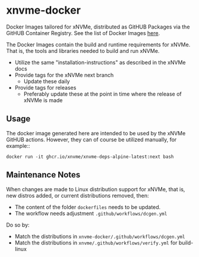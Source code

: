 # xnvme-docker

Docker Images tailored for xNVMe, distributed as GitHUB Packages via the GitHUB Container Registry.
See the list of Docker Images [here](https://github.com/orgs/xnvme/packages?repo_name=xnvme-docker).

The Docker Images contain the build and runtime requirements for xNVMe. That is, the tools and
libraries needed to build and run xNVMe.

* Utilize the same "installation-instructions" as described in the xNVMe docs
* Provide tags for the xNVMe next branch
  - Update these daily
* Provide tags for releases
  - Preferably update these at the point in time where the release of xNVMe is made

## Usage

The docker image generated here are intended to be used by the xNVMe GitHUB actions. However, they
can of course be utilized manually, for example::

    docker run -it ghcr.io/xnvme/xnvme-deps-alpine-latest:next bash

## Maintenance Notes

When changes are made to Linux distribution support for xNVMe, that is, new distros added, or
current distributions removed, then:

* The content of the folder ``dockerfiles`` needs to be updated.
* The workflow needs adjustment ``.github/workflows/dcgen.yml``

Do so by:

* Match the distributions in ``xnvme-docker/.github/workflows/dcgen.yml``
* Match the distributions in ``xnvme/.github/workflows/verify.yml`` for build-linux
